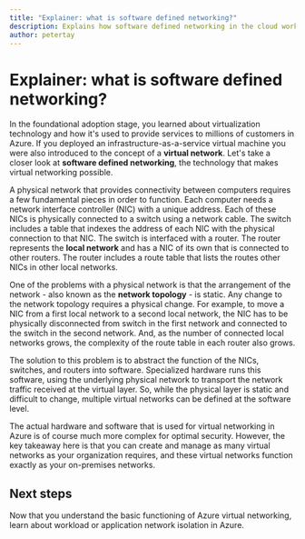 ```yaml
---
title: "Explainer: what is software defined networking?"
description: Explains how software defined networking in the cloud works
author: petertay
---
```


# Explainer: what is software defined networking?

In the foundational adoption stage, you learned about virtualization technology and how it's used to provide services to millions of customers in Azure. If you deployed an infrastructure-as-a-service virtual machine you were also introduced to the concept of a **virtual network**. Let's take a closer look at **software defined networking**, the technology that makes virtual networking possible.

A physical network that provides connectivity between computers requires a few fundamental pieces in order to function. Each computer needs a network interface controller (NIC) with a unique address. Each of these NICs is physically connected to a switch using a network cable. The switch includes a table that indexes the address of each NIC with the physical connection to that NIC. The switch is interfaced with a router. The router represents the **local network** and has a NIC of its own that is connected to other routers. The router includes a route table that lists the routes other NICs in other local networks. 

One of the problems with a physical network is that the arrangement of the network - also known as the **network topology** - is static. Any change to the network topology requires a physical change. For example, to move a NIC from a first local network to a second local network, the NIC has to be physically disconnected from switch in the first network and connected to the switch in the second network. And, as the number of connected local networks grows, the complexity of the route table in each router also grows.

The solution to this problem is to abstract the function of the NICs, switches, and routers into software. Specialized hardware runs this software, using the underlying physical network to transport the network traffic received at the virtual layer. So, while the physical layer is static and difficult to change, multiple virtual networks can be defined at the software level.

The actual hardware and software that is used for virtual networking in Azure is of course much more complex for optimal security. However, the key takeaway here is that you can create and manage as many virtual networks as your organization requires, and these virtual networks function exactly as your on-premises networks.

## Next steps

Now that you understand the basic functioning of Azure virtual networking, learn about workload or application network isolation in Azure.  